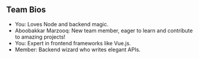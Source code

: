 ## Team Bios

 
- You: Loves Node and backend magic.
- Aboobakkar Marzooq: New team member, eager to learn and contribute to amazing projects!
- You: Expert in frontend frameworks like Vue.js.
- Member: Backend wizard who writes elegant APIs.
  
